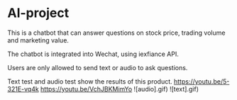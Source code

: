 # AI-project
This is a chatbot that can answer questions on stock price, trading volume and marketing value. 


The chatbot is integrated into Wechat, using iexfiance API.


Users are only allowed to send text or audio to ask questions.


Text test and audio test show the results of this product.
https://youtu.be/5-321E-vq4k
https://youtu.be/VchJBKMimYo
![audio].gif)
![text].gif)

